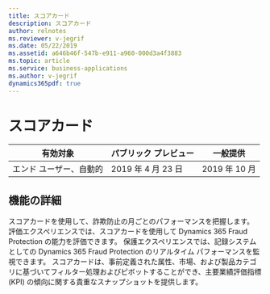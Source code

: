 ```yaml
---
title: スコアカード
description: スコアカード
author: relnotes
ms.reviewer: v-jegrif
ms.date: 05/22/2019
ms.assetid: a646b46f-547b-e911-a960-000d3a4f3883
ms.topic: article
ms.service: business-applications
ms.author: v-jegrif
dynamics365pdf: true
---
```

# <a name="scorecard"></a>スコアカード


| 有効対象    |  パブリック プレビュー | 一般提供 | 
| ---------- | ---------- |---------- |
|エンド ユーザー、自動的|2019 年 4 月 23 日| 2019 年 10 月|






## <a name="feature-details"></a>機能の詳細
<!--feature detail start -->
スコアカードを使用して、詐欺防止の月ごとのパフォーマンスを把握します。 評価エクスペリエンスでは、スコアカードを使用して Dynamics 365 Fraud Protection の能力を評価できます。 保護エクスペリエンスでは、記録システムとしての Dynamics 365 Fraud Protection のリアルタイム パフォーマンスを監視できます。 スコアカードは、事前定義された属性、市場、および製品カテゴリに基づいてフィルター処理およびピボットすることができ、主要業績評価指標 (KPI) の傾向に関する貴重なスナップショットを提供します。
<!--feature detail end -->










